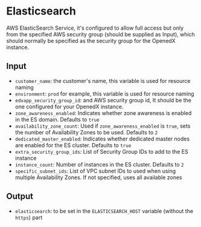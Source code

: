 # Elasticsearch

AWS ElasticSearch Service, it's configured to allow full access but only from the specified AWS 
security group (should be supplied as Input), which should normally be specified as the security
group for the OpenedX instance.

## Input

- `customer_name`: the customer's name, this variable is used for resource naming
- `environment`: `prod` for example, this variable is used for resource naming
- `edxapp_security_group_id`: and AWS security group id, It should be the one configured for your OpenedX instance.
- `zone_awareness_enabled`: Indicates whether zone awareness is enabled in the ES domain. Defaults to `true`
- `availability_zone_count`: Used if `zone_awareness_enabled` is `true`, sets the number of Availability Zones
  to be used. Defaults to `2`
- `dedicated_master_enabled`: Indicates whether dedicated master nodes are enabled for the ES cluster. Defaults to `true`
- `extra_security_group_ids`: List of Security Group IDs to add to the ES instance
- `instance_count`: Number of instances in the ES cluster. Defaults to `2`
- `specific_subnet_ids`: List of VPC subnet IDs to used when using multiple Availability Zones. If not specified, uses all available zones

## Output

- `elasticsearch`: to be set in the `ELASTICSEARCH_HOST` variable (without the `https`) part
